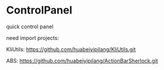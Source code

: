 ControlPanel
============

quick control panel

need import projects:

KliUtils:
https://github.com/huabeiyipilang/KliUtils.git

ABS:
https://github.com/huabeiyipilang/ActionBarSherlock.git